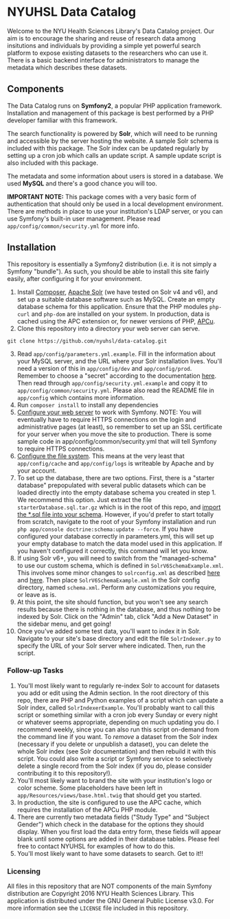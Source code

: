 # NYUHSL Data Catalog

Welcome to the NYU Health Sciences Library's Data Catalog project. Our aim is to encourage the sharing and reuse of research data among insitutions and individuals by providing a simple yet powerful search platform to expose existing datasets to the researchers who can use it. There is a basic backend interface for administrators to manage the metadata which describes these datasets.

## Components
The Data Catalog runs on **Symfony2**, a popular PHP application framework. Installation and management of this package is best performed by a PHP developer familiar with this framework.

The search functionality is powered by **Solr**, which will need to be running and accessible by the server hosting the website. A sample Solr schema is included with this package. The Solr index can be updated regularly by setting up a cron job which calls an update script. A sample update script is also included with this package.

The metadata and some information about users is stored in a database. We used **MySQL** and there's a good chance you will too.

**IMPORTANT NOTE:** This package comes with a very basic form of authentication that should only be used in a local development environment. There are methods in place to use your institution's LDAP server, or you can use Symfony's built-in user management. Please read `app/config/common/security.yml` for more info.

## Installation
This repository is essentially a Symfony2 distribution (i.e. it is not simply a Symfony "bundle"). As such, you should be able to install this site fairly easily, after configuring it for your environment.

1. Install [Composer](https://getcomposer.org/download/), [Apache Solr](https://lucene.apache.org/solr/guide/6_6/getting-started.html#getting-started) (we have tested on Solr v4 and v6), and set up a suitable database software such as MySQL. Create an empty database schema for this application. Ensure that the PHP modules `php-curl` and `php-dom` are installed on your system. In production, data is cached using the APC extension or, for newer versions of PHP, [APCu](https://pecl.php.net/package/APCu).
2. Clone this repository into a directory your web server can serve.
```
git clone https://github.com/nyuhsl/data-catalog.git
```
3. Read `app/config/parameters.yml.example`. Fill in the information about your MySQL server, and the URL where your Solr installation lives. You'll need a version of this in `app/config/dev` and `app/config/prod`. Remember to choose a "secret" according to the documentation [here](http://symfony.com/doc/current/reference/configuration/framework.html#secret). Then read through `app/config/security.yml.example` and copy it to `app/config/common/security.yml`. Please also read the README file in `app/config` which contains more information.
4. Run `composer install` to install any dependencies
5. [Configure your web server](http://symfony.com/doc/current/cookbook/configuration/web_server_configuration.html) to work with Symfony. NOTE: You will eventually have to require HTTPS connections on the login and administrative pages (at least), so remember to set up an SSL certificate for your server when you move the site to production. There is some sample code in app/config/common/security.yml that will tell Symfony to require HTTPS connections.
6. [Configure the file
   system](https://symfony.com/doc/2.8/setup/file_permissions.html). This
means at the very least that `app/config/cache` and `app/config/logs` is
writeable by Apache and by your account.
7. To set up the database, there are two options. First, there is a "starter database" prepopulated with several public datasets which can be loaded directly into the empty database schema you created in step 1. We recommend this option. Just extract the file `starterDatabase.sql.tar.gz` which is in the root of this repo, and [import the \*.sql file into your schema](https://stackoverflow.com/a/17666279). However, if you'd prefer to start totally from scratch, navigate to the root of your Symfony installation and run `php app/console doctrine:schema:update --force`. If you have configured your database correctly in parameters.yml, this will set up your empty database to match the data model used in this application. If you haven't configured it correctly, this command will let you know.
8. If using Solr v6+, you will need to switch from the "managed-schema" to use our custom schema, which is defined in `SolrV6SchemaExample.xml`. This involves some minor changes to `solrconfig.xml` as described [here](https://cwiki.apache.org/confluence/display/solr/Schema+Factory+Definition+in+SolrConfig#SchemaFactoryDefinitioninSolrConfig-Classicschema.xml) and [here](http://stackoverflow.com/a/31721587). Then place `SolrV6SchemaExample.xml` in the Solr config directory, named `schema.xml`. Perform any customizations you require, or leave as is.
9. At this point, the site should function, but you won't see any search results because there is nothing in the database, and thus nothing to be indexed by Solr. Click on the "Admin" tab, click "Add a New Dataset" in the sidebar menu, and get going!
10. Once you've added some test data, you'll want to index it in Solr. Navigate to your site's base directory and edit the file `SolrIndexer.py` to specify the URL of your Solr server where indicated. Then, run the script.

### Follow-up Tasks
1. You'll most likely want to regularly re-index Solr to account for datasets you add or edit using the Admin section. In the root directory of this repo, there are PHP and Python examples of a script which can update a Solr index, called `SolrIndexerExample`. You'll probably want to call this script or something similar with a cron job every Sunday or every night or whatever seems appropriate, depending on much updating you do. I recommend weekly, since you can also run this script on-demand from the command line if you want. To _remove_ a dataset from the Solr index (necessary if you delete or unpublish a dataset), you can delete the whole Solr index (see Solr documentation) and then rebuild it with this script. You could also write a script or Symfony service to selectively delete a single record from the Solr index (if you do, please consider contributing it to this repository!).
2. You'll most likely want to brand the site with your institution's logo or color scheme. Some placeholders have been left in `app/Resources/views/base.html.twig` that should get you started.
3. In production, the site is configured to use the APC cache, which requires the installation of the APCu PHP module.
4. There are currently two metadata fields ("Study Type" and "Subject Gender") which check in the database for the options they should display. When you first load the data entry form, these fields will appear blank until some options are added in their database tables. Please feel free to contact NYUHSL for examples of how to do this.
5. You'll most likely want to have some datasets to search. Get to it!!

### Licensing
All files in this repository that are NOT components of the main Symfony distribution are Copyright 2016 NYU Health Sciences Library. This application is distributed under the GNU General Public License v3.0. For more information see the `LICENSE` file included in this repository.
